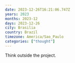 ```yaml
---
date: 2023-12-26T16:21:06.747Z
years: 2023
months: 2023-12
days: 2023-12-26
city: Brasilia
country: Brazil
timezone: America/Sao_Paulo
categories: ["thought"]
---
```

Think outside the project.
